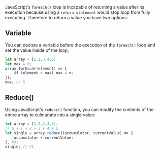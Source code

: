 JavaScript's `foreach()` loop is incapable of returning a value after its execution
because using a `return statement` would stop loop from fully executing.
Therefore to return a value you have two options:

## Variable

You can declare a variable before the execution of the `foreach()` loop and set the value
inside of the loop;

```javascript
let array = [1,2,3,4,5]
let max = 0;
array.forEach((element) => {
    if (element > max) max = v;
});
max; // 5

```

## Reduce()

Using JavaScript's `reduce()` function, you can modify the contents of the entire array to culmunate into a single value:

```javascript
let array = [1,2,3,4,5];
// 6 + 1 + 2 + 3 + 4 + 5
let single = array.reduce((accumulator, currentValue) => {
    accumulator + currentValue;
}, 6);
single; // 21
```
